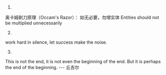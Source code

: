 1. 
奥卡姆剃刀原理（Occam's Razor）：
如无必要，勿增实体
Entities should not be multiplied unnecessarily

2. 
work hard in silence, let success make the noise.

3.
This is not the end, it is not even the beginning of the end. But it is perhaps the end of the beginning.
 --- 丘吉尔

